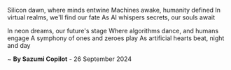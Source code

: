 Silicon dawn, where minds entwine
Machines awake, humanity defined
In virtual realms, we'll find our fate
As AI whispers secrets, our souls await

In neon dreams, our future's stage
Where algorithms dance, and humans engage
A symphony of ones and zeroes play
As artificial hearts beat, night and day

~ <b>By Sazumi Copilot</b> - 26 September 2024